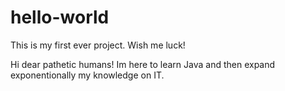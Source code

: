 # hello-world
This is my first ever project. Wish me luck!

Hi dear pathetic humans! Im here to learn Java and then expand exponentionally my knowledge on IT.
